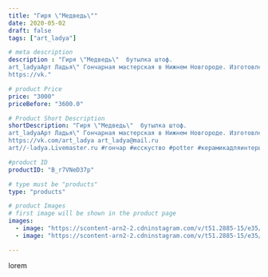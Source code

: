 ```yaml
---
title: "Гиря \"Медведь\""
date: 2020-05-02
draft: false
tags: ["art_ladya"]

# meta description
description : "Гиря \"Медведь\"  бутылка штоф. 
art_ladyaАрт Ладья\" Гончарная мастерская в Нижнем Новгороде. Изготовление керамики и мастер//-классы по обучению. 
https://vk."

# product Price
price: "3000"
priceBefore: "3600.0"

# Product Short Description
shortDescription: "Гиря \"Медведь\"  бутылка штоф. 
art_ladyaАрт Ладья\" Гончарная мастерская в Нижнем Новгороде. Изготовление керамики и мастер//-классы по обучению. 
https://vk.com/art_ladya art_ladya@mail.ru 
art//-ladya.Livemaster.ru #гончар #исскуство #potter #керамикадляинтерьера #керамикаручнаяработа #лес #керамиканазаказ #handmade #посудаизглины #керамика #гончарнаяпосуда #эксклюзивнаякерамика #painter #dishes #ceramicar #warrior #claygoods #restaurant #earthenware #ceramic #design #bottle #медведь #bear #decanter #ceramicart #бутылки #штоф #clay #авторскаякерамика"

#product ID
productID: "B_r7VNeD37p"

# type must be "products"
type: "products"

# product Images
# first image will be shown in the product page
images:
  - image: "https://scontent-arn2-2.cdninstagram.com/v/t51.2885-15/e35/95136860_562957837950164_2661798762916298268_n.jpg?tp=1&_nc_ht=scontent-arn2-2.cdninstagram.com&_nc_cat=108&_nc_ohc=c02HMm0JXI8AX_Y6FJS&oh=adbbf603b1c973a8265a4e13b21eab99&oe=606D53CA&ig_cache_key=MjMwMDE5Mjk3MzMxMDk2OTY3MA%3D%3D.2"
  - image: "https://scontent-arn2-2.cdninstagram.com/v/t51.2885-15/e35/95500488_304534150536456_2645271544305900428_n.jpg?tp=1&_nc_ht=scontent-arn2-2.cdninstagram.com&_nc_cat=100&_nc_ohc=QYYqWDeXcOcAX9Ah5rE&oh=e40381951164d0b493d029fbf9d4075f&oe=606B8C02&ig_cache_key=MjMwMDE5Mjk3MzMyNzkzNTI4MQ%3D%3D.2"

---
```

lorem
